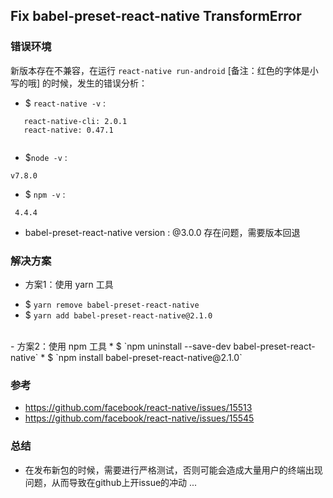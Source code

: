 Fix babel-preset-react-native TransformError
---

### __错误环境__

新版本存在不兼容，在运行  `react-native run-android` [备注：红色的字体是小写的哦] 的时候，发生的错误分析：

- $ `react-native -v` :
 ```
	react-native-cli: 2.0.1
	react-native: 0.47.1
		 
 ```

- $`node -v` : 
 ```
 v7.8.0
 ```

- $ `npm -v` :
 ```
  4.4.4
 ```

- babel-preset-react-native version : @3.0.0  存在问题，需要版本回退


### __解决方案__

- 方案1：使用 yarn 工具
 * $ `yarn remove babel-preset-react-native`
 * $ `yarn add babel-preset-react-native@2.1.0`
<br>
-  方案2：使用 npm 工具
 * $ `npm uninstall --save-dev babel-preset-react-native`
 * $ `npm install babel-preset-react-native@2.1.0`

###  __参考__

- https://github.com/facebook/react-native/issues/15513
- https://github.com/facebook/react-native/issues/15545

### __总结__

- 在发布新包的时候，需要进行严格测试，否则可能会造成大量用户的终端出现问题，从而导致在github上开issue的冲动 ...